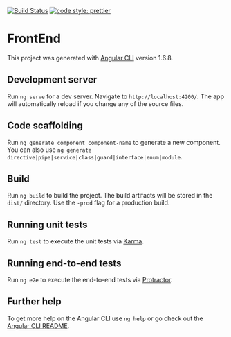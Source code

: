 [![Build Status][travis-image]][travis-url]
[![code style: prettier][prettier-image]][prettier-url]

# FrontEnd

This project was generated with [Angular CLI](https://github.com/angular/angular-cli) version 1.6.8.

## Development server

Run `ng serve` for a dev server. Navigate to `http://localhost:4200/`. The app will automatically reload if you change any of the source files.

## Code scaffolding

Run `ng generate component component-name` to generate a new component. You can also use `ng generate directive|pipe|service|class|guard|interface|enum|module`.

## Build

Run `ng build` to build the project. The build artifacts will be stored in the `dist/` directory. Use the `-prod` flag for a production build.

## Running unit tests

Run `ng test` to execute the unit tests via [Karma](https://karma-runner.github.io).

## Running end-to-end tests

Run `ng e2e` to execute the end-to-end tests via [Protractor](http://www.protractortest.org/).

## Further help

To get more help on the Angular CLI use `ng help` or go check out the [Angular CLI README](https://github.com/angular/angular-cli/blob/master/README.md).

[travis-image]: https://travis-ci.org/tellabit/tellabit_front_end.svg?branch=master
[travis-url]: https://travis-ci.org/tellabit/tellabit_front_end
[prettier-image]: https://img.shields.io/badge/code_style-prettier-ff69b4.svg
[prettier-url]: https://github.com/prettier/prettier
